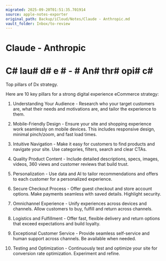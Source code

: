 ```yaml
---
migrated: 2025-09-20T01:51:35.701914
source: apple-notes-exporter
original_path: Backup/iCloud/Notes/Claude - Anthropic.md
vault_folder: Inbox/to-review
---
```

# Claude - Anthropic

# C# lau# d# e # - # An# thr# opi# c# 

Top pillars of Dx strategy. 

Here are 10 key pillars for a strong digital experience eCommerce strategy:

1. Understanding Your Audience - Research who your target customers are, what their needs and motivations are, and tailor the experience to them. 

2. Mobile-Friendly Design - Ensure your site and shopping experience work seamlessly on mobile devices. This includes responsive design, minimal pinch/zoom, and fast load times.

3. Intuitive Navigation - Make it easy for customers to find products and navigate your site. Use categories, filters, search and clear CTAs.

4. Quality Product Content - Include detailed descriptions, specs, images, videos, 360 views and customer reviews that build trust.

5. Personalization - Use data and AI to tailor recommendations and offers to each customer for a personalized experience.

6. Secure Checkout Process - Offer guest checkout and store account options. Make payments seamless with saved details. Highlight security. 

7. Omnichannel Experience - Unify experiences across devices and channels. Allow customers to buy, fulfill and return across channels. 

8. Logistics and Fulfillment - Offer fast, flexible delivery and return options that exceed expectations and build loyalty.

9. Exceptional Customer Service - Provide seamless self-service and human support across channels. Be available when needed.

10. Testing and Optimization - Continuously test and optimize your site for conversion rate optimization. Experiment and refine.
